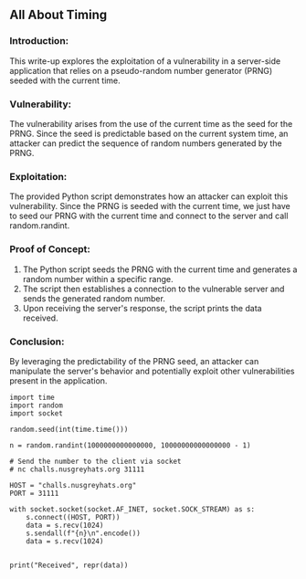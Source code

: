 ## All About Timing

### Introduction:
This write-up explores the exploitation of a vulnerability in a server-side application that relies on a pseudo-random number generator (PRNG) seeded with the current time.

### Vulnerability:
The vulnerability arises from the use of the current time as the seed for the PRNG. Since the seed is predictable based on the current system time, an attacker can predict the sequence of random numbers generated by the PRNG.

### Exploitation:
The provided Python script demonstrates how an attacker can exploit this vulnerability. Since the PRNG is seeded with the current time, we just have to seed our PRNG with the current time and connect to the server and call random.randint.

### Proof of Concept:
1. The Python script seeds the PRNG with the current time and generates a random number within a specific range.
2. The script then establishes a connection to the vulnerable server and sends the generated random number.
3. Upon receiving the server's response, the script prints the data received.

### Conclusion:
By leveraging the predictability of the PRNG seed, an attacker can manipulate the server's behavior and potentially exploit other vulnerabilities present in the application.

```
import time
import random
import socket

random.seed(int(time.time()))

n = random.randint(1000000000000000, 10000000000000000 - 1)

# Send the number to the client via socket
# nc challs.nusgreyhats.org 31111

HOST = "challs.nusgreyhats.org"
PORT = 31111

with socket.socket(socket.AF_INET, socket.SOCK_STREAM) as s:
    s.connect((HOST, PORT))
    data = s.recv(1024)
    s.sendall(f"{n}\n".encode())
    data = s.recv(1024)


print("Received", repr(data))
```
